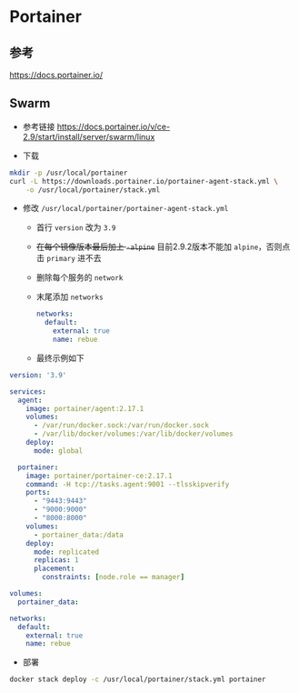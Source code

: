 # Portainer

## 参考

<https://docs.portainer.io/>

## Swarm

- 参考链接
<https://docs.portainer.io/v/ce-2.9/start/install/server/swarm/linux>

- 下载

```sh
mkdir -p /usr/local/portainer
curl -L https://downloads.portainer.io/portainer-agent-stack.yml \
    -o /usr/local/portainer/stack.yml
```

- 修改 `/usr/local/portainer/portainer-agent-stack.yml`
  - 首行 `version` 改为 `3.9`
  - ~~在每个镜像版本最后加上 `-alpine`~~ 目前2.9.2版本不能加 `alpine`，否则点击 `primary` 进不去
  - 删除每个服务的 `network`
  - 末尾添加 `networks`

    ```yaml
    networks:
      default:
        external: true
        name: rebue
    ```

  - 最终示例如下

```yaml
version: '3.9'

services:
  agent:
    image: portainer/agent:2.17.1
    volumes:
      - /var/run/docker.sock:/var/run/docker.sock
      - /var/lib/docker/volumes:/var/lib/docker/volumes
    deploy:
      mode: global

  portainer:
    image: portainer/portainer-ce:2.17.1
    command: -H tcp://tasks.agent:9001 --tlsskipverify
    ports:
      - "9443:9443"
      - "9000:9000"
      - "8000:8000"
    volumes:
      - portainer_data:/data
    deploy:
      mode: replicated
      replicas: 1
      placement:
        constraints: [node.role == manager]

volumes:
  portainer_data:

networks:
  default:
    external: true
    name: rebue
```

- 部署

```sh
docker stack deploy -c /usr/local/portainer/stack.yml portainer
```
